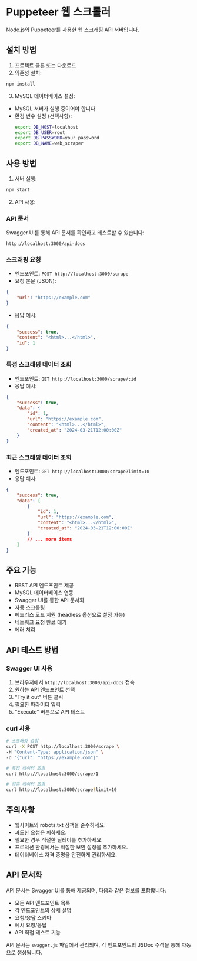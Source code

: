 # Puppeteer 웹 스크롤러

Node.js와 Puppeteer를 사용한 웹 스크래핑 API 서버입니다.

## 설치 방법

1. 프로젝트 클론 또는 다운로드
2. 의존성 설치:
```bash
npm install
```

3. MySQL 데이터베이스 설정:
- MySQL 서버가 실행 중이어야 합니다
- 환경 변수 설정 (선택사항):
  ```bash
  export DB_HOST=localhost
  export DB_USER=root
  export DB_PASSWORD=your_password
  export DB_NAME=web_scraper
  ```

## 사용 방법

1. 서버 실행:
```bash
npm start
```

2. API 사용:

### API 문서
Swagger UI를 통해 API 문서를 확인하고 테스트할 수 있습니다:
```
http://localhost:3000/api-docs
```

### 스크래핑 요청
- 엔드포인트: `POST http://localhost:3000/scrape`
- 요청 본문 (JSON):
```json
{
    "url": "https://example.com"
}
```
- 응답 예시:
```json
{
    "success": true,
    "content": "<html>...</html>",
    "id": 1
}
```

### 특정 스크래핑 데이터 조회
- 엔드포인트: `GET http://localhost:3000/scrape/:id`
- 응답 예시:
```json
{
    "success": true,
    "data": {
        "id": 1,
        "url": "https://example.com",
        "content": "<html>...</html>",
        "created_at": "2024-03-21T12:00:00Z"
    }
}
```

### 최근 스크래핑 데이터 조회
- 엔드포인트: `GET http://localhost:3000/scrape?limit=10`
- 응답 예시:
```json
{
    "success": true,
    "data": [
        {
            "id": 1,
            "url": "https://example.com",
            "content": "<html>...</html>",
            "created_at": "2024-03-21T12:00:00Z"
        }
        // ... more items
    ]
}
```

## 주요 기능

- REST API 엔드포인트 제공
- MySQL 데이터베이스 연동
- Swagger UI를 통한 API 문서화
- 자동 스크롤링
- 헤드리스 모드 지원 (headless 옵션으로 설정 가능)
- 네트워크 요청 완료 대기
- 에러 처리

## API 테스트 방법

### Swagger UI 사용
1. 브라우저에서 `http://localhost:3000/api-docs` 접속
2. 원하는 API 엔드포인트 선택
3. "Try it out" 버튼 클릭
4. 필요한 파라미터 입력
5. "Execute" 버튼으로 API 테스트

### curl 사용
```bash
# 스크래핑 요청
curl -X POST http://localhost:3000/scrape \
-H "Content-Type: application/json" \
-d '{"url": "https://example.com"}'

# 특정 데이터 조회
curl http://localhost:3000/scrape/1

# 최근 데이터 조회
curl http://localhost:3000/scrape?limit=10
```

## 주의사항

- 웹사이트의 robots.txt 정책을 준수하세요.
- 과도한 요청은 피하세요.
- 필요한 경우 적절한 딜레이를 추가하세요.
- 프로덕션 환경에서는 적절한 보안 설정을 추가하세요.
- 데이터베이스 자격 증명을 안전하게 관리하세요.

## API 문서화

API 문서는 Swagger UI를 통해 제공되며, 다음과 같은 정보를 포함합니다:

- 모든 API 엔드포인트 목록
- 각 엔드포인트의 상세 설명
- 요청/응답 스키마
- 예시 요청/응답
- API 직접 테스트 기능

API 문서는 `swagger.js` 파일에서 관리되며, 각 엔드포인트의 JSDoc 주석을 통해 자동으로 생성됩니다. 